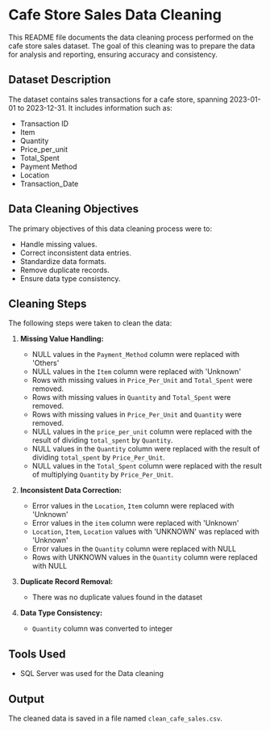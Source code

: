 # Cafe Store Sales Data Cleaning

This README file documents the data cleaning process performed on the cafe store sales dataset. The goal of this cleaning was to prepare the data for analysis and reporting, ensuring accuracy and consistency.

## Dataset Description

The dataset contains sales transactions for a cafe store, spanning 2023-01-01 to 2023-12-31.  It includes information such as:

*   Transaction ID
*   Item
*   Quantity
*   Price_per_unit
*   Total_Spent
*   Payment Method
*   Location
*   Transaction_Date

## Data Cleaning Objectives

The primary objectives of this data cleaning process were to:

*   Handle missing values.
*   Correct inconsistent data entries.
*   Standardize data formats.
*   Remove duplicate records.
*   Ensure data type consistency.

## Cleaning Steps

The following steps were taken to clean the data:

1.  **Missing Value Handling:**
    *   NULL values in the `Payment_Method` column were replaced with 'Others'
    *   NULL values in the `Item` column were replaced with 'Unknown'
    *   Rows with missing values in `Price_Per_Unit` and `Total_Spent` were removed.
    *   Rows with missing values in `Quantity` and `Total_Spent` were removed.
    *   Rows with missing values in `Price_Per_Unit` and `Quantity` were removed.
    *   NULL values in the `price_per_unit` column were replaced with the result of dividing `total_spent` by `Quantity`.
    *   NULL values in the `Quantity` column were replaced with the result of dividing `total_spent` by `Price_Per_Unit`.
    *   NULL values in the `Total_Spent` column were replaced with the result of multiplying `Quantity` by `Price_Per_Unit`.
2.  **Inconsistent Data Correction:**
    *   Error values in the `Location`, `Item`  column were replaced with 'Unknown'
    *   Error values in the `item` column were replaced with 'Unknown'
    *   `Location`, `Item`, `Location` values with 'UNKNOWN' was replaced with 'Unknown'
    *   Error values in the `Quantity` column were replaced with NULL
    *   Rows with UNKNOWN values in the `Quantity` column were replaced with NULL

3.  **Duplicate Record Removal:**
    *   There was no duplicate values found in the dataset

4.  **Data Type Consistency:**
    *   `Quantity` column was converted to integer

## Tools Used

*   SQL Server was used for the Data cleaning

## Output

The cleaned data is saved in a file named `clean_cafe_sales.csv`.
